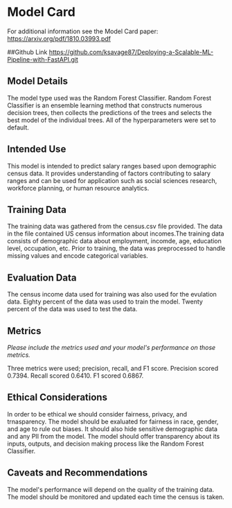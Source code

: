 # Model Card

For additional information see the Model Card paper: https://arxiv.org/pdf/1810.03993.pdf

##Github Link
https://github.com/ksavage87/Deploying-a-Scalable-ML-Pipeline-with-FastAPI.git


## Model Details

The model type used was the Random Forest Classifier. Random Forest Classifier is an ensemble learning method that constructs numerous decision trees, then collects the predictions of the trees and selects the best model of the individual trees. All of the hyperparameters were set to default.

## Intended Use

This model is intended to predict salary ranges based upon demographic census data. It provides understanding of factors contributing to salary ranges and can be used for application such as social sciences research, workforce planning, or human resource analytics.

## Training Data

The training data was gathered from the census.csv file provided. The data in the file contained US census information about incomes.The training data consists of demographic data about employment, incomde, age, education level, occupation, etc. Prior to training, the data was preprocessed to handle missing values and encode categorical variables.

## Evaluation Data

The census income data used for training was also used for the evulation data. Eighty percent of the data was used to train the model. Twenty percent of the data was used to test the data.

## Metrics
_Please include the metrics used and your model's performance on those metrics._

Three metrics were used; precision, recall, and F1 score. Precision scored 0.7394. Recall scored 0.6410. F1 scored 0.6867.

## Ethical Considerations

In order to be ethical we should consider fairness, privacy, and trnasparency. The model should be exaluated for fairness in race, gender, and age to rule out biases. It should also hide sensitive demographic data and any PII from the model. The model should offer transparency about its inputs, outputs, and decision making process like the Random Forest Classifier.

## Caveats and Recommendations

The model's performance will depend on the quality of the training data. The model should be monitored and updated each time the census is taken. 